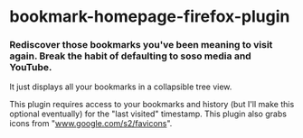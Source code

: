 # bookmark-homepage-firefox-plugin

### Rediscover those bookmarks you've been meaning to visit again. Break the habit of defaulting to soso media and YouTube.

It just displays all your bookmarks in a collapsible tree view.

This plugin requires access to your bookmarks and history (but I'll make this optional eventually) for the "last visited" timestamp. This plugin also grabs icons from "www.google.com/s2/favicons".
